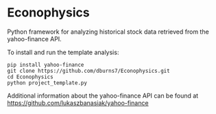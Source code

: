 # Econophysics

Python framework for analyzing historical stock data retrieved from the yahoo-finance API. 

To install and run the template analysis:
```
pip install yahoo-finance
git clone https://github.com/dburns7/Econophysics.git
cd Econophysics
python project_template.py
```

Additional information about the yahoo-finance API can be found at https://github.com/lukaszbanasiak/yahoo-finance
